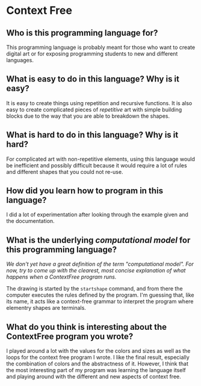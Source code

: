 # Context Free

##  Who is this programming language for?

This programming language is probably meant for those who want to create digital
art or for exposing programming students to new and different languages.

## What is easy to do in this language? Why is it easy?

It is easy to create things using repetition and recursive functions. It is also
easy to create complicated pieces of _repetitive_ art with simple building blocks due to the 
way that you are able to breakdown the shapes.

## What is hard to do in this language? Why is it hard?

For complicated art with non-repetitive elements, using this language would be
inefficient and possibly difficult because it would require a lot of rules and 
different shapes that you could not re-use. 

## How did you learn how to program in this language?

I did a lot of experimentation after looking through the example given and the
documentation.

## What is the underlying _computational model_ for this programming language? 
_We don't yet have a great definition of the term "computational model". 
For now, try to come up with the clearest, most concise explanation of what 
happens when a ContextFree program runs._

The drawing is started by the `startshape` command, and from there the computer
executes the rules defined by the program. I'm guessing that, like its name, it
acts like a context-free grammar to interpret the program where elementry shapes
are terminals.

## What do you think is interesting about the ContextFree program you wrote?

I played around a lot with the values for the colors and sizes as well as the 
loops for the context free program I wrote. I like the final result, especially 
the combination of colors and the abstractness of it. However, I think that the
most interesting part of my program was learning the language itself and playing
around with the different and new aspects of context free.

